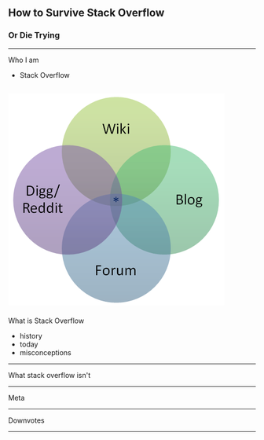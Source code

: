 
## How to Survive Stack Overflow
### Or Die Trying

---

Who I am
  - Stack Overflow

 ![Logo](assets/venn.png)
---

What is Stack Overflow
  - history
  - today
  - misconceptions

---

What stack overflow isn't

---

Meta

---

Downvotes

--- 
